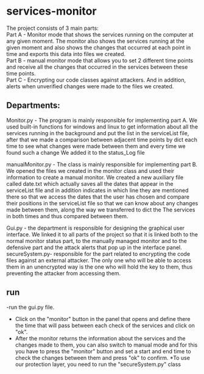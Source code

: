 # services-monitor

The project consists of 3 main parts: <br>
Part A - Monitor mode that shows the services running on the computer at any given moment. The monitor also shows the services running at the given moment and also shows the changes that occurred at each point in time and exports this data into files we created. <br>
Part B - manual monitor mode that allows you to set 2 different time points and receive all the changes that occurred in the services between these time points. <br>
Part C - Encrypting our code classes against attackers. 
And in addition, alerts when unverified changes were made to the files we created.

## Departments:
Monitor.py - The program is mainly responsible for implementing part A.
We used built-in functions for windows and linux to get information about all the services running in the background and put the list in the serviceList file, after that we made a comparison between adjacent time points by dict each time to see what changes were made between them and every time we found such a change We added it to the status_Log file

manualMonitor.py - The class is mainly responsible for implementing part B.
We opened the files we created in the monitor class and used their information to create a manual monitor. We created a new auxiliary file called date.txt which actually saves all the dates that appear in the serviceList file and in addition indicates in which line they are mentioned there so that we access the dates that the user has chosen and compare their positions in the serviceList file so that we can know about any changes made between them, along the way we transferred to dict the The services in both times and thus compared between them.

Gui.py - the department is responsible for designing the graphical user interface. We linked it to all parts of the project so that it is linked both to the normal monitor status part, to the manually managed monitor and to the defensive part and the attack alerts that pop up in the interface panel.
secureSystem.py- responsible for the part related to encrypting the code files against an external attacker. The only one who will be able to access them in an unencrypted way is the one who will hold the key to them, thus preventing the attacker from accessing them.

## run
-run the gui.py file.
- Click on the "monitor" button in the panel that opens and define there the time that will pass between each check of the services and click on "ok".
- After the monitor returns the information about the services and the changes made to them, you can also switch to manual mode and for this you have to press the "monitor" button and set a start and end time to check the changes between them and press "ok" to confirm.
*To use our protection layer, you need to run the "secureSystem.py" class
